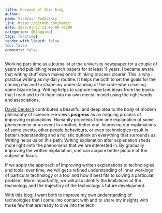 ```yaml
---
title: Purpose of this blog
author:
name: Vladimir Podolskiy
link: https://github.com/Remit
date: 2022-01-02 13:40:00 +0100
categories: [Blogging]
tags: [writing]
render_with_liquid: false
toc: false
comments: false
---
```


Working part-time as a journalist at the university newspaper for a couple of years and publishing research papers for at least 11 years, I became aware that writing stuff down makes one's thinking process clearer.
This is why I practice writing as my daily routine.
It helps me both to set the goals for the coming day and to shape my understanding of the code when chasing some bizarre bug.
Writing helps to capture important ideas from the books that I read and to fit them into my own mental model using the right words and associations.

[David Deutsch](https://en.wikipedia.org/wiki/David_Deutsch) contributed a beautiful and deep idea to the body of modern philosophy of science.
He views **progress** as an ongoing process of improving explanations.
Humanity proceeds from one explanation of some phenomenon or an event to another, better one.
Improving our explanations of some events, other people behaviours, or even technologies result in better understanding and a holistic outlook on everything that surrounds us.
Writing helps us on this path.
Writing explanation after explanation sheds more light onto the phenomena that we are interested in.
By gradually improving the written explanation, one can acquire better picture of the subject in focus.

If we apply the approach of improving written explanations to technologies and tools, over time, we will get a refined understanding of inner workings of particular technology or a tool and how it best fits to solving a particular problem.
More importantly, we will also identify the limitations of the technology and the trajectory of the technology's future development.

With this blog, I want both to improve my own understanding of technologies that I come into contact with and to share my insights with those few that are ready to dive into the tech.
